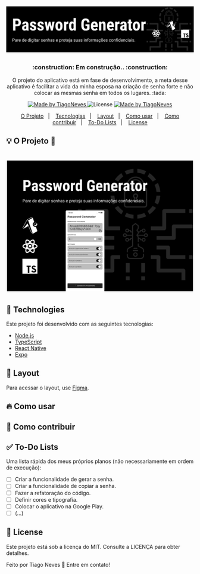 <h1 align="center">
  <img alt="Password Generator" title="Password Generator" src=".github/capa.png" />
</h1>

<h3 align="center">
 :construction: Em construção.. :construction:
</h3>

<p align="center">O projeto do aplicativo está em fase de desenvolvimento, a meta desse aplicativo é facilitar a vida da minha esposa na criação de senha forte e não colocar as mesmas senha em todos os lugares. :tada:</p>

<p align="center">   
  <a href="https://www.linkedin.com/in/tiagonevestia/">
    <img alt="Made by TiagoNeves" src="https://img.shields.io/badge/made%20by-TiagoNeves-%2304D361">
  </a>

  <img alt="License" src="https://img.shields.io/badge/license-MIT-%2304D361">

  <a href="https://expo.io/">
    <img alt="Made by TiagoNeves" src="https://img.shields.io/badge/Runs%20with%20Expo-000.svg?style=flat-square&logo=EXPO&labelColor=f3f3f3&logoColor=000">
  </a>
</p>

<p align="center">
  <a href="#bulb-o-projeto-iphone">O Projeto</a>&nbsp;&nbsp;&nbsp;|&nbsp;&nbsp;&nbsp;
  <a href="#wrench-technologies">Tecnologias</a>&nbsp;&nbsp;&nbsp;|&nbsp;&nbsp;&nbsp;
  <a href="#lipstick-layout">Layout</a>&nbsp;&nbsp;&nbsp;|&nbsp;&nbsp;&nbsp;
  <a href="#fire-como-usar">Como usar</a>&nbsp;&nbsp;&nbsp;|&nbsp;&nbsp;&nbsp;
  <a href="#tada-como-contribuir">Como contribuir</a>&nbsp;&nbsp;&nbsp;|&nbsp;&nbsp;&nbsp;
  <a href="#white_check_mark-to-do-lists">To-Do Lists</a>&nbsp;&nbsp;&nbsp;|&nbsp;&nbsp;&nbsp;
  <a href="#page_facing_up-license">License</a>
</p>

## :bulb: O Projeto :iphone:

<h1 align="center">
    <img alt="Example" title="Example" src=".github/capa_projeto.png" width="500px" />
</h1>

## :wrench: Technologies

Este projeto foi desenvolvido com as seguintes tecnologias:

- [Node.js](https://nodejs.org/en/)
- [TypeScript](https://www.typescriptlang.org/)
- [React Native](https://reactnative.dev/)
- [Expo](https://expo.io/)

## :lipstick: Layout

Para acessar o layout, use [Figma](https://www.figma.com).

## :fire: Como usar

## :tada: Como contribuir

## :white_check_mark: To-Do Lists

Uma lista rápida dos meus próprios planos (não necessariamente em ordem de execução):

  - [ ] Criar a funcionalidade de gerar a senha.
  - [ ] Criar a funcionalidade de copiar a senha.
  - [ ] Fazer a refatoração do código.
  - [ ] Definir cores e tipografia.
  - [ ] Colocar o aplicativo na Google Play.
  - [ ] (...)

## :page_facing_up: License

Este projeto está sob a licença do MIT. Consulte a LICENÇA para obter detalhes.

Feito por Tiago Neves :penguin: Entre em contato!
